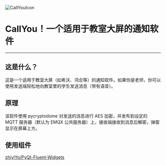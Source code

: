 ![CallYouIcon](https://soft.bluetinker.cn/cu/icon.png)

# CallYou！一个适用于教室大屏的通知软件

---

## 这是什么？

这是一个适用于教室大屏（如希沃、鸿合等）的通知软件。如果你是老师，你可以使用发送端轻松地向教室里的学生发送消息（带有语音）。

## 原理

该软件使用 pycryptodome 对发送的消息进行 AES 加密，并发布到设定的 MQTT 服务器（默认为 EMQX 公共服务器）上，接收端接收到消息后解密，弹窗显示在屏幕上方。

## 使用组件

[zhiyiYo/PyQt-Fluent-Widgets](https://github.com/zhiyiYo/PyQt-Fluent-Widgets)


